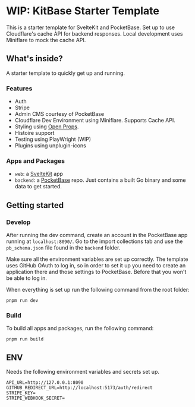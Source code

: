 # WIP: KitBase Starter Template

This is a starter template for SvelteKit and PocketBase. Set up to use Cloudflare's cache API for backend responses. Local development uses Miniflare to mock the cache API.

## What's inside?

A starter template to quickly get up and running.

### Features

- Auth
- Stripe
- Admin CMS courtesy of PocketBase
- Cloudflare Dev Environment using Miniflare. Supports Cache API.
- Styling using [Open Props](https://open-props.style).
- Histoire support
- Testing using PlayWright (WIP)
- Plugins using unplugin-icons

### Apps and Packages

- `web`: a [SvelteKit](https://kit.svelte.dev) app
- `backend`: a [PocketBase](https://pocketbase.io) repo. Just contains a built Go binary and some data to get started.

## Getting started

### Develop

After running the dev command, create an account in the PocketBase app running at `localhost:8090/`. Go to the import collections tab and use the `pb_schema.json` file found in the `backend` folder.

Make sure all the environment variables are set up correctly. The template uses GitHub OAuth to log in, so in order to set it up you need to create an application there and those settings to PocketBase. Before that you won't be able to log in.

When everything is set up run the following command from the root folder:

```
pnpm run dev
```

### Build

To build all apps and packages, run the following command:

```
pnpm run build
```

## ENV

Needs the following environment variables and secrets set up.

```
API_URL=http://127.0.0.1:8090
GITHUB_REDIRECT_URL=http://localhost:5173/auth/redirect
STRIPE_KEY=
STRIPE_WEBHOOK_SECRET=
```
